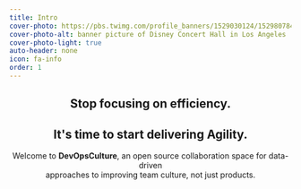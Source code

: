 ```yaml
---
title: Intro
cover-photo: https://pbs.twimg.com/profile_banners/1529030124/1529807841/1500x500
cover-photo-alt: banner picture of Disney Concert Hall in Los Angeles
cover-photo-light: true
auto-header: none
icon: fa-info
order: 1
---
```

<header>
  <h2>Stop focusing on <strong>efficiency</strong>.</h2>
  <h2>It's time to start delivering <strong>Agility</strong>.</h2>
  <p>Welcome to <strong>DevOpsCulture</strong>, an open source collaboration space for data-driven<br/>
  approaches to improving team culture, not just products.</p>
</header>